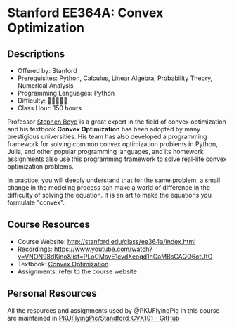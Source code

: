 # Stanford EE364A: Convex Optimization

## Descriptions

- Offered by: Stanford
- Prerequisites: Python, Calculus, Linear Algebra, Probability Theory, Numerical Analysis
- Programming Languages: Python
- Difficulty: 🌟🌟🌟🌟🌟
- Class Hour: 150 hours

Professor [Stephen Boyd](http://web.stanford.edu/~boyd) is a great expert in the field of convex optimization and his textbook **Convex Optimization** has been adopted by many prestigious universities. His team has also developed a programming framework for solving common convex optimization problems in Python, Julia, and other popular programming languages, and its homework assignments also use this programming framework to solve real-life convex optimization problems.

In practice, you will deeply understand that for the same problem, a small change in the modeling process can make a world of difference in the difficulty of solving the equation. It is an art to make the equations you formulate "convex".

## Course Resources

- Course Website: <http://stanford.edu/class/ee364a/index.html>
- Recordings: <https://www.youtube.com/watch?v=VNON98dKjno&list=PLoCMsyE1cvdXeoqd1hGaMBsCAQQ6otUtO>
- Textbook: [Convex Optimization](https://stanford.edu/~boyd/cvxbook/)
- Assignments: refer to the course website

## Personal Resources

All the resources and assignments used by @PKUFlyingPig in this course are maintained in [PKUFlyingPic/Standford_CVX101 - GitHub](https://github.com/PKUFlyingPig/Standford_CVX101)
